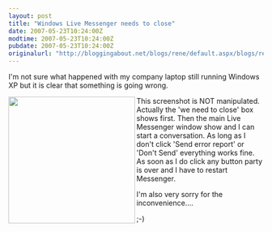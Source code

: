 ```yaml
---
layout: post
title: "Windows Live Messenger needs to close"
date: 2007-05-23T10:24:00Z
modtime: 2007-05-23T10:24:00Z
pubdate: 2007-05-23T10:24:00Z
originalurl: "http://bloggingabout.net/blogs/rene/default.aspx/blogs/rene/archive/2007/05/23/windows-live-messenger-needs-to-close.aspx"
---
```



<p>I'm not sure what happened with my company laptop still running Windows XP but it is clear that something is going wrong.</p><p><a href="http://bloggingabout.net/blogs/rene/Image/livemsg.GIF" class="" target="_blank"><img src="http://bloggingabout.net/blogs/rene/Image/livemsg.GIF" style="WIDTH: 250px; HEIGHT: 250px" height="250" align="left" width="250" /></a></p><p>This screenshot is NOT manipulated. Actually the 'we need to close' box shows first. Then the main Live Messenger window show and I can start a conversation. As long as I don't click 'Send error report' or 'Don't Send' everything works fine. As soon as I do click any button party is over and I have to restart Messenger.</p><p>I'm also very sorry for the inconvenience....</p><p>;-)</p>
